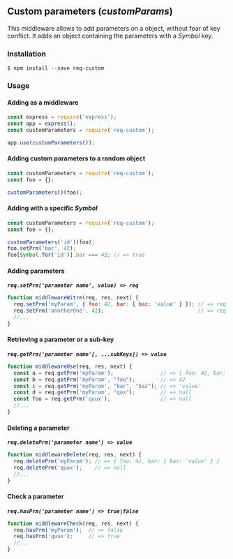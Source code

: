 ## Custom parameters (*customParams*)
This middleware allows to add parameters on a object, without fear of key conflict. 
It adds an object containing the parameters with a *Symbol* key.


### Installation 
`$ npm install --save req-custom`

### Usage
#### Adding as a middleware

```javascript
const express = require('express');
const app = express();
const customParameters = require('req-custom');

app.use(customParameters());
```

#### Adding custom parameters to a random object

```javascript
const customParameters = require('req-custom');
const foo = {};

customParameters()(foo);
```

#### Adding with a specific *Symbol*

```javascript
const customParameters = require('req-custom');
const foo = {};

customParameters('id')(foo);
foo.setPrm('bar', 42);
foo[Symbol.for('id')].bar === 42; // => true
```

#### Adding parameters
***`req.setPrm('parameter name', value) => req`***
```javascript
function middlewareWitre(req, res, next) {
  req.setPrm('myParam', { foo: 42, bar: { baz: 'value' } }); // => req
  req.setPrm('anotherOne', 42);                              // => req
  //...
}
```

#### Retrieving a parameter or a sub-key
***`req.getPrm('parameter name'[, ...subKeys]) => value`***

```javascript
function middlewareUse(req, res, next) {
  const a = req.getPrm('myParam');               // => { foo: 42, bar: { baz: 'value' } }
  const b = req.getPrm('myParam', "foo");        // => 42
  const c = req.getPrm('myParam', "bar", "baz"); // => 'value'
  const d = req.getPrm('myParam', "qux");        // => null
  const foo = req.getPrm('quux');                // => null
  //...
}
```

#### Deleting a parameter
***`req.deletePrm('parameter name') => value`***

```javascript
function middlewareDelete(req, res, next) {
  req.deletePrm('myParam'); // => { foo: 42, bar: { baz: 'value' } }
  req.deletePrm('quux');    // => null
  //...
}
```

#### Check a parameter
***`req.hasPrm('parameter name') => true|false`***
```javascript
function middlewareCheck(req, res, next) {
  req.hasPrm('myParam');  // => false
  req.hasPrm('quux');     // => true
  //...
}
```
